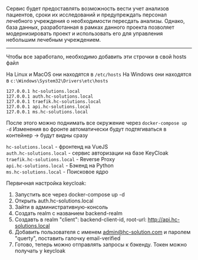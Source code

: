 Сервис будет предоставлять возможность вести учет анализов пациентов, сроки их исследований и предупреждать персонал 
лечебного учреждения о необходимости пересдать анализы. 
Однако, база данных, разработанная в рамках данного проекта позволяет модернизировать проект и использовать его для 
управления небольшим лечебным учреждением.

---

Чтобы все заработало, необходимо добавить эти строчки в свой hosts файл

На Linux и MacOS они находятся в `/etc/hosts`
На Windows они находятся в  `c:\Windows\System32\Drivers\etc\hosts`

```
127.0.0.1 hc-solutions.local
127.0.0.1 auth.hc-solutions.local
127.0.0.1 traefik.hc-solutions.local
127.0.0.1 api.hc-solutions.local
127.0.0.1 ms.hc-solutions.local
```

После этого можно поднимать все окружение через `docker-compose up -d`
Изменения во фронте автоматически будут подтягиваться в контейнер -> будут видны сразу

`hc-solutions.local` - фронтенд на VueJS \
`auth.hc-solutions.local` - сервис авторизации на базе KeyCloak \
`traefik.hc-solutions.local` - Reverse Proxy \
`api.hc-solutions.local` - Бэкенд на Python \
`ms.hc-solutions.local` - Поисковое ядро 


Первичная настройка keycloak:
1. Запустить все через docker-compose up -d
2. Открыть auth.hc-solutions.local
3. Зайти в административную-консоль
4. Создать realm с названием backend-realm
5. Создавть в realm "client": backend-client-id, root-url: http://api.hc-solutions.local
6. Добавить пользователя с именем admin@hc-solution.com и паролем "querty", поставить галочку email-verified
7. Готово, теперь можно отправлять запросы к бэкенду. Токен можно получать у keycloak